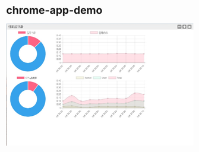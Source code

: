 # chrome-app-demo


![性能监视器](https://github.com/ziyi2/chrome-app-demo/blob/master/image/monitor.jpg)